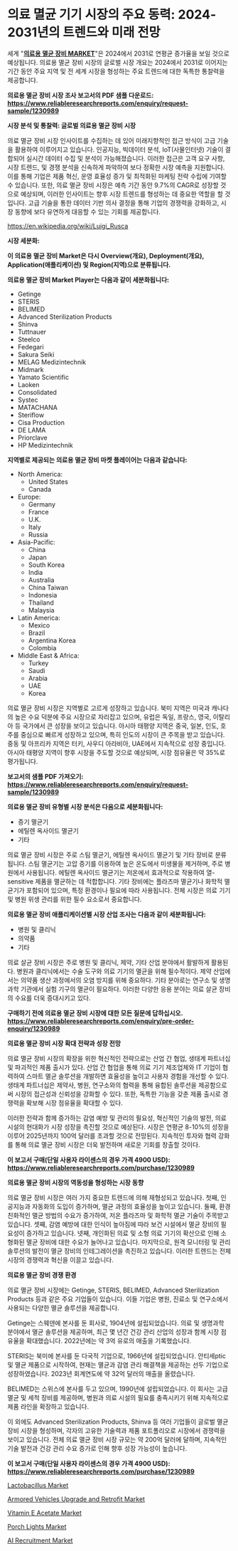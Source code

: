 <p><h1>의료 멸균 기기 시장의 주요 동력: 2024-2031년의 트렌드와 미래 전망</h1></p><p>세계 "<strong><a href="https://www.reliableresearchreports.com/medical-sterilization-equipment-r1230989?utm_campaign=105&utm_medium=8&utm_source=Github&utm_content=ia&utm_term=15112024&utm_id=medical-sterilization-equipment">의료용 멸균 장비 MARKET</a></strong>"은 2024에서 2031로 연평균 증가율을 보일 것으로 예상됩니다. 의료용 멸균 장비 시장의 글로벌 시장 개요는 2024에서 2031로 이어지는 기간 동안 주요 지역 및 전 세계 시장을 형성하는 주요 트렌드에 대한 독특한 통찰력을 제공합니다.</p>
<p><strong>의료용 멸균 장비 시장 조사 보고서의 PDF 샘플 다운로드: <a href="https://www.reliableresearchreports.com/enquiry/request-sample/1230989?utm_campaign=105&utm_medium=8&utm_source=Github&utm_content=ia&utm_term=15112024&utm_id=medical-sterilization-equipment">https://www.reliableresearchreports.com/enquiry/request-sample/1230989</a></strong></p>
<p><strong>시장 분석 및 통찰력: 글로벌 의료용 멸균 장비 시장</strong></p>
<p><p>의료 멸균 장비 시장 인사이트를 수집하는 데 있어 미래지향적인 접근 방식이 고급 기술을 활용하여 이루어지고 있습니다. 인공지능, 빅데이터 분석, IoT(사물인터넷) 기술이 결합되어 실시간 데이터 수집 및 분석이 가능해졌습니다. 이러한 접근은 고객 요구 사항, 시장 트렌드, 및 경쟁 분석을 신속하게 파악하여 보다 정확한 시장 예측을 지원합니다. 이를 통해 기업은 제품 혁신, 운영 효율성 증가 및 최적화된 마케팅 전략 수립에 기여할 수 있습니다. 또한, 의료 멸균 장비 시장은 예측 기간 동안 9.7%의 CAGR로 성장할 것으로 예상되며, 이러한 인사이트는 향후 시장 트렌드를 형성하는 데 중요한 역할을 할 것입니다. 고급 기술을 통한 데이터 기반 의사 결정을 통해 기업의 경쟁력을 강화하고, 시장 동향에 보다 유연하게 대응할 수 있는 기회를 제공합니다.</p></p>
<p><a href="%7CAUTHORITHY_DOMAIN_URL%7C?utm_campaign=105&utm_medium=8&utm_source=Github&utm_content=ia&utm_term=15112024&utm_id=medical-sterilization-equipment">https://en.wikipedia.org/wiki/Luigi_Rusca</a></p>
<p><strong>시장 세분화:</strong></p>
<p><strong>이 의료용 멸균 장비 Market은 다시 Overview(개요), Deployment(개요), Application(애플리케이션) 및 Region(지역)으로 분류됩니다.</strong></p>
<p><strong>의료용 멸균 장비 Market Player는 다음과 같이 세분화됩니다:</strong></p>
<p><ul><li>Getinge</li><li>STERIS</li><li>BELIMED</li><li>Advanced Sterilization Products</li><li>Shinva</li><li>Tuttnauer</li><li>Steelco</li><li>Fedegari</li><li>Sakura Seiki</li><li>MELAG Medizintechnik</li><li>Midmark</li><li>Yamato Scientific</li><li>Laoken</li><li>Consolidated</li><li>Systec</li><li>MATACHANA</li><li>Steriflow</li><li>Cisa Production</li><li>DE LAMA</li><li>Priorclave</li><li>HP Medizintechnik</li></ul></p>
<p><strong>지역별로 제공되는 의료용 멸균 장비 마켓 플레이어는 다음과 같습니다:</strong></p>
<p><ul>
    <li>
        North America:
        <ul>
            <li>United States</li>
            <li>Canada</li>
        </ul>
    </li>
    <li>
        Europe:
        <ul>
            <li>Germany</li>
            <li>France</li>
            <li>U.K.</li>
            <li>Italy</li>
            <li>Russia</li>
        </ul>
    </li>
    <li>
        Asia-Pacific:
        <ul>
            <li>China</li>
            <li>Japan</li>
            <li>South Korea</li>
            <li>India</li>
            <li>Australia</li>
            <li>China Taiwan</li>
            <li>Indonesia</li>
            <li>Thailand</li>
            <li>Malaysia</li>
        </ul>
    </li>
    <li>
        Latin America:
        <ul>
            <li>Mexico</li>
            <li>Brazil</li>
            <li>Argentina Korea</li>
            <li>Colombia</li>
        </ul>
    </li>
    <li>
        Middle East & Africa:
        <ul>
            <li>Turkey</li>
            <li>Saudi</li>
            <li>Arabia</li>
            <li>UAE</li>
            <li>Korea</li>
        </ul>
    </li>
    </ul></p>
<p><p>의료 멸균 장비 시장은 지역별로 고르게 성장하고 있습니다. 북미 지역은 미국과 캐나다의 높은 수요 덕분에 주요 시장으로 자리잡고 있으며, 유럽은 독일, 프랑스, 영국, 이탈리아 등 국가에서 큰 성장을 보이고 있습니다. 아시아 태평양 지역은 중국, 일본, 인도, 호주를 중심으로 빠르게 성장하고 있으며, 특히 인도의 시장이 큰 주목을 받고 있습니다. 중동 및 아프리카 지역은 터키, 사우디 아라비아, UAE에서 지속적으로 성장 중입니다. 아시아 태평양 지역이 향후 시장을 주도할 것으로 예상되며, 시장 점유율은 약 35%로 평가됩니다.</p></p>
<p><strong>보고서의 샘플 PDF 가져오기: <a href="https://www.reliableresearchreports.com/enquiry/request-sample/1230989?utm_campaign=105&utm_medium=8&utm_source=Github&utm_content=ia&utm_term=15112024&utm_id=medical-sterilization-equipment">https://www.reliableresearchreports.com/enquiry/request-sample/1230989</a></strong></p>
<p><strong>의료용 멸균 장비 유형별 시장 분석은 다음으로 세분화됩니다:</strong></p>
<p><ul><li>증기 멸균기</li><li>에틸렌 옥사이드 멸균기</li><li>기타</li></ul></p>
<p><p>의료 멸균 장비 시장은 주로 스팀 멸균기, 에틸렌 옥사이드 멸균기 및 기타 장비로 분류됩니다. 스팀 멸균기는 고압 증기를 이용하여 높은 온도에서 미생물을 제거하며, 주로 병원에서 사용됩니다. 에틸렌 옥사이드 멸균기는 저온에서 효과적으로 작용하여 열-sensitive 제품을 멸균하는 데 적합합니다. 기타 장비에는 플라즈마 멸균기나 화학적 멸균기가 포함되어 있으며, 특정 환경이나 필요에 따라 사용됩니다. 전체 시장은 의료 기기 및 병원 위생 관리를 위한 필수 요소로서 중요합니다.</p></p>
<p><strong>의료용 멸균 장비 애플리케이션별 시장 산업 조사는 다음과 같이 세분화됩니다:</strong></p>
<p><ul><li>병원 및 클리닉</li><li>의약품</li><li>기타</li></ul></p>
<p><p>의료 살균 장비 시장은 주로 병원 및 클리닉, 제약, 기타 산업 분야에서 활발하게 활용된다. 병원과 클리닉에서는 수술 도구와 의료 기기의 멸균을 위해 필수적이다. 제약 산업에서는 의약품 생산 과정에서의 오염 방지를 위해 중요하다. 기타 분야로는 연구소 및 생명 과학 기관에서 실험 기구의 멸균이 필요하다. 이러한 다양한 응용 분야는 의료 살균 장비의 수요를 더욱 증대시키고 있다.</p></p>
<p><strong>구매하기 전에 의료용 멸균 장비 시장에 대한 모든 질문에 답하십시오. <a href="https://www.reliableresearchreports.com/enquiry/pre-order-enquiry/1230989?utm_campaign=105&utm_medium=8&utm_source=Github&utm_content=ia&utm_term=15112024&utm_id=medical-sterilization-equipment">https://www.reliableresearchreports.com/enquiry/pre-order-enquiry/1230989</a></strong></p>
<p><strong>의료용 멸균 장비 시장 확대 전략과 성장 전망</strong></p>
<p><p>의료 멸균 장비 시장의 확장을 위한 혁신적인 전략으로는 산업 간 협업, 생태계 파트너십 및 파괴적인 제품 출시가 있다. 산업 간 협업을 통해 의료 기기 제조업체와 IT 기업이 협력하여 스마트 멸균 솔루션을 개발하면 효율성을 높이고 사용자 경험을 개선할 수 있다. 생태계 파트너십은 제약사, 병원, 연구소와의 협력을 통해 융합된 솔루션을 제공함으로써 시장의 접근성과 신뢰성을 강화할 수 있다. 또한, 독특한 기능을 갖춘 제품 출시로 경쟁력을 확보해 시장 점유율을 확대할 수 있다.</p><p>이러한 전략과 함께 증가하는 감염 예방 및 관리의 필요성, 혁신적인 기술의 발전, 의료 시설의 현대화가 시장 성장을 촉진할 것으로 예상된다. 시장은 연평균 8-10%의 성장을 이루어 2025년까지 100억 달러를 초과할 것으로 전망된다. 지속적인 투자와 협력 강화를 통해 의료 멸균 장비 시장은 더욱 발전하며 새로운 기회를 창출할 것이다.</p></p>
<p><strong>이 보고서 구매(단일 사용자 라이센스의 경우 가격 4900 USD): <a href="https://www.reliableresearchreports.com/purchase/1230989?utm_campaign=105&utm_medium=8&utm_source=Github&utm_content=ia&utm_term=15112024&utm_id=medical-sterilization-equipment">https://www.reliableresearchreports.com/purchase/1230989</a></strong></p>
<p><strong>의료용 멸균 장비 시장의 역동성을 형성하는 시장 동향</strong></p>
<p><p>의료 멸균 장비 시장은 여러 가지 중요한 트렌드에 의해 재형성되고 있습니다. 첫째, 인공지능과 자동화의 도입이 증가하며, 멸균 과정의 효율성을 높이고 있습니다. 둘째, 환경 친화적인 멸균 방법의 수요가 증가하여, 저온 플라즈마 및 화학적 멸균 기술이 주목받고 있습니다. 셋째, 감염 예방에 대한 인식이 높아짐에 따라 보건 시설에서 멸균 장비의 필요성이 증가하고 있습니다. 넷째, 개인화된 의료 및 소형 의료 기기의 확산으로 인해 소형화된 멸균 장비에 대한 수요가 늘어나고 있습니다. 마지막으로, 원격 모니터링 및 관리 솔루션의 발전이 멸균 장비의 인테그레이션을 촉진하고 있습니다. 이러한 트렌드는 전체 시장의 경쟁력과 혁신을 이끌고 있습니다.</p></p>
<p><strong>의료용 멸균 장비 경쟁 환경</strong></p>
<p><p>의료 멸균 장비 시장에는 Getinge, STERIS, BELIMED, Advanced Sterilization Products 등과 같은 주요 기업들이 있습니다. 이들 기업은 병원, 진료소 및 연구소에서 사용되는 다양한 멸균 솔루션을 제공합니다.</p><p>Getinge는 스웨덴에 본사를 둔 회사로, 1904년에 설립되었습니다. 의료 및 생명과학 분야에서 멸균 솔루션을 제공하며, 최근 몇 년간 건강 관리 산업의 성장과 함께 시장 점유율을 확대했습니다. 2022년에는 약 3억 유로의 매출을 기록했습니다.</p><p>STERIS는 북미에 본사를 둔 다국적 기업으로, 1966년에 설립되었습니다. 안티세ptic 및 멸균 제품으로 시작하여, 현재는 멸균과 감염 관리 해결책을 제공하는 선두 기업으로 성장하였습니다. 2023년 회계연도에 약 32억 달러의 매출을 올렸습니다.</p><p>BELIMED는 스위스에 본사를 두고 있으며, 1990년에 설립되었습니다. 이 회사는 고급 멸균 및 세척 장비를 제공하며, 병원과 의료 시설의 필요를 충족시키기 위해 지속적으로 제품 라인을 확장하고 있습니다. </p><p>이 외에도 Advanced Sterilization Products, Shinva 등 여러 기업들이 글로벌 멸균 장비 시장을 형성하며, 각자의 고유한 기술력과 제품 포트폴리오로 시장에서 경쟁력을 보이고 있습니다. 전체 의료 멸균 장비 시장 규모는 약 200억 달러에 달하며, 지속적인 기술 발전과 건강 관리 수요 증가로 인해 향후 성장 가능성이 높습니다.</p></p>
<p><strong>이 보고서 구매(단일 사용자 라이센스의 경우 가격 4900 USD): <a href="https://www.reliableresearchreports.com/purchase/1230989?utm_campaign=105&utm_medium=8&utm_source=Github&utm_content=ia&utm_term=15112024&utm_id=medical-sterilization-equipment">https://www.reliableresearchreports.com/purchase/1230989</a></strong></p>
<p><p><a href="https://github.com/NasrinKhan99/Market-Research-Report-List-1/blob/main/lactobacillus-market.md?utm_campaign=105&utm_medium=8&utm_source=Github&utm_content=ia&utm_term=15112024&utm_id=medical-sterilization-equipment">Lactobacillus Market</a></p><p><a href="https://issuu.com/reportprime-2/docs/armored-vehicles-upgrade-and-retrof_ffbe93b31b2edb?utm_campaign=105&utm_medium=8&utm_source=Github&utm_content=ia&utm_term=15112024&utm_id=medical-sterilization-equipment">Armored Vehicles Upgrade and Retrofit Market</a></p><p><a href="https://github.com/petbigbeepjn/Market-Research-Report-List-1/blob/main/vitamin-e-acetate-market.md?utm_campaign=105&utm_medium=8&utm_source=Github&utm_content=ia&utm_term=15112024&utm_id=medical-sterilization-equipment">Vitamin E Acetate Market</a></p><p><a href="https://www.linkedin.com/pulse/porch-lights-revenue-growth-report-2024-2031-zakupka-b37ve?utm_campaign=105&utm_medium=8&utm_source=Github&utm_content=ia&utm_term=15112024&utm_id=medical-sterilization-equipment">Porch Lights Market</a></p><p><a href="https://issuu.com/reportprime-2/docs/ai-recruitment-market-size-2030.ppt_882f32da90a342?utm_campaign=105&utm_medium=8&utm_source=Github&utm_content=ia&utm_term=15112024&utm_id=medical-sterilization-equipment">AI Recruitment Market</a></p></p>